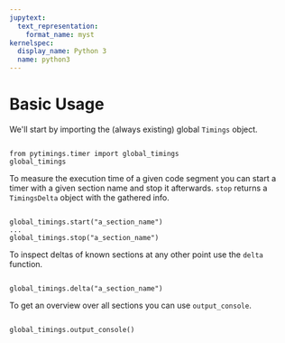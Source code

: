 ```yaml
---
jupytext:
  text_representation:
    format_name: myst
kernelspec:
  display_name: Python 3
  name: python3
---
```


Basic Usage
===========

We'll start by importing the (always existing) global `Timings` object.

```{code-cell}

from pytimings.timer import global_timings
global_timings
```

To measure the execution time of a given code segment you can
start a timer with a given section name and stop it afterwards.
`stop` returns a `TimingsDelta` object with the gathered info.

```{code-cell}

global_timings.start("a_section_name")
...
global_timings.stop("a_section_name")

```

To inspect deltas of known sections at any other point
use the `delta` function.

```{code-cell}

global_timings.delta("a_section_name")
```

To get an overview over all sections you can use `output_console`.

```{code-cell}

global_timings.output_console()
```
